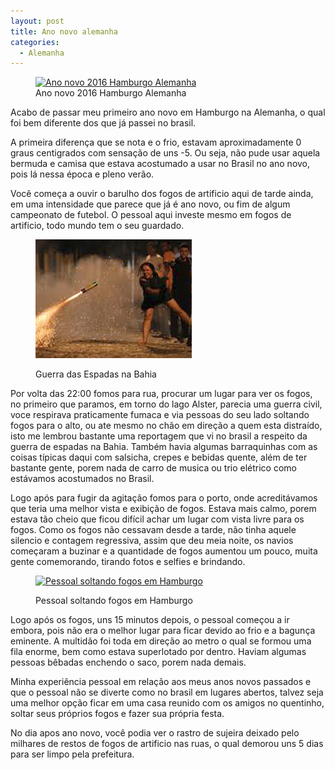 ```yaml
---
layout: post
title: Ano novo alemanha
categories:
  - Alemanha
---
```

<figure id="attachment_58" style="width: 300px" class="wp-caption alignright"><a href="/assets/2016/01/DSC_0130.jpg" rel="attachment wp-att-58"><img class="wp-image-58 size-medium" src="/resources/img/DSC_0130-300x169.jpg" alt="Ano novo 2016 Hamburgo Alemanha" width="300" height="169" srcset="/assets/2016/01/DSC_0130-300x169.jpg 300w, http:///assets/2016/01/DSC_0130-768x432.jpg 768w, http:///assets/2016/01/DSC_0130-1024x576.jpg 1024w" sizes="(max-width: 300px) 100vw, 300px" /></a><figcaption class="wp-caption-text">Ano novo 2016 Hamburgo Alemanha</figcaption></figure>

Acabo de passar meu primeiro ano novo em Hamburgo na Alemanha, o qual foi bem diferente dos que já passei no brasil.

A primeira diferença que se nota e o frio, estavam aproximadamente 0 graus centigrados com sensação de uns -5. Ou seja, não pude usar aquela bermuda e camisa que estava acostumado a usar no Brasil no ano novo, pois lá nessa época e pleno verão.

Você começa a ouvir o barulho dos fogos de artificio aqui de tarde ainda, em uma intensidade que parece que já é ano novo, ou fim de algum campeonato de futebol. O pessoal aqui investe mesmo em fogos de artificio, todo mundo tem o seu guardado.<!--more--><figure id="attachment_59" style="width: 250px" class="wp-caption alignright">

<a href="/assets/2016/01/guerraespadas.jpg" rel="attachment wp-att-59"><img class="wp-image-59 size-full" src="/resources/img/guerraespadas.jpg" alt="Guerra das Espadas na Bahia" width="250" height="190" /></a><figcaption class="wp-caption-text">Guerra das Espadas na Bahia</figcaption></figure>

Por volta das 22:00 fomos para rua, procurar um lugar para ver os fogos, no primeiro que paramos, em torno do lago Alster, parecia uma guerra civil, voce respirava praticamente fumaca e via pessoas do seu lado soltando fogos para o alto, ou ate mesmo no chão em direção a quem esta distraído, isto me lembrou bastante uma reportagem que vi no brasil a respeito da guerra de espadas na Bahia. Também havia algumas barraquinhas com as coisas típicas daqui com salsicha, crepes e bebidas quente, além de ter bastante gente, porem nada de carro de musica ou trio elétrico como estávamos acostumados no Brasil.

Logo após para fugir da agitação fomos para o porto, onde acreditávamos que teria uma melhor vista e exibição de fogos. Estava mais calmo, porem estava tão cheio que ficou difícil achar um lugar com vista livre para os fogos. Como os fogos não cessavam desde a tarde, não tinha aquele silencio e contagem regressiva, assim que deu meia noite, os navios começaram a buzinar e a quantidade de fogos aumentou um pouco, muita gente comemorando, tirando fotos e selfies e brindando.<figure id="attachment_60" style="width: 300px" class="wp-caption alignright">

<a href="/assets/2016/01/guerrahamburg.png" rel="attachment wp-att-60"><img class="wp-image-60 size-medium" src="/resources/img/guerrahamburg.png" alt="Pessoal soltando fogos em Hamburgo" width="300" height="149" srcset="/assets/2016/01/guerrahamburg-300x149.png 300w, http:///assets/2016/01/guerrahamburg-768x381.png 768w, http:///assets/2016/01/guerrahamburg-1024x508.png 1024w, http:///assets/2016/01/guerrahamburg.png 1278w" sizes="(max-width: 300px) 100vw, 300px" /></a><figcaption class="wp-caption-text">Pessoal soltando fogos em Hamburgo</figcaption></figure>

Logo após os fogos, uns 15 minutos depois, o pessoal começou a ir embora, pois não era o melhor lugar para ficar devido ao frio e a bagunça eminente. A multidão foi toda em direção ao metro o qual se formou uma fila enorme, bem como estava superlotado por dentro. Haviam algumas pessoas bêbadas enchendo o saco, porem nada demais.

Minha experiência pessoal em relação aos meus anos novos passados e que o pessoal não se diverte como no brasil em lugares abertos, talvez seja uma melhor opção ficar em uma casa reunido com os amigos no quentinho, soltar seus próprios fogos e fazer sua própria festa.

No dia apos ano novo, você podia ver o rastro de sujeira deixado pelo milhares de restos de fogos de artificio nas ruas, o qual demorou uns 5 dias para ser limpo pela prefeitura.

&nbsp;